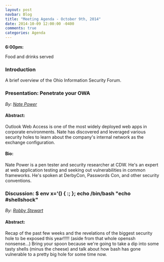 ```yaml
---
layout: post
navbar: Blog
title: "Meeting Agenda - October 9th, 2014"
date: 2014-10-09 12:00:00 -0400
comments: true
categories: Agenda
---
```


**6:00pm:**

Food and drinks served

### Introduction

A brief overview of the Ohio Information Security Forum.

### **Presentation:** Penetrate your OWA
_By: [Nate Power](http://securitypentest.com/)_

#### Abstract:

Outlook Web Access is one of the most widely deployed web apps in corporate environments. Nate has discovered and leveraged various security holes to learn about the company's internal network as the exchange configuration.

#### Bio:

Nate Power is a pen tester and security researcher at CDW. He's an expert at web application testing and seeking out vulnerabilities in common frameworks. He's spoken at DerbyCon, Passwords Con, and other security conventions.

### **Discussion:** $ env x='() { :; }; echo /bin/bash "echo #shellshock"
_By: [Robby Stewart](https://twitter.com/rizzyrong)_

#### Abstract:

Recap of the past few weeks and the revelations of the biggest security hole to be exposed this year!!!!! (aside from that whole openssh nonsense...) Bring your spoon because we're going to take a dip into some tasty shells (minus the cheese) and talk about how bash has gone vulnerable to a pretty big hole for some time now.